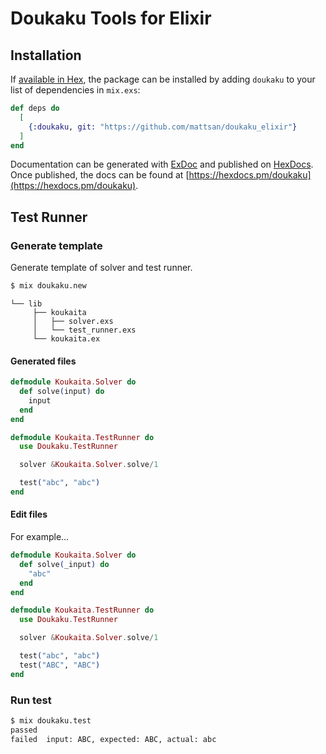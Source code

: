 # Doukaku Tools for Elixir

## Installation

If [available in Hex](https://hex.pm/docs/publish), the package can be installed
by adding `doukaku` to your list of dependencies in `mix.exs`:

```elixir
def deps do
  [
    {:doukaku, git: "https://github.com/mattsan/doukaku_elixir"}
  ]
end
```

Documentation can be generated with [ExDoc](https://github.com/elixir-lang/ex_doc)
and published on [HexDocs](https://hexdocs.pm). Once published, the docs can
be found at [https://hexdocs.pm/doukaku](https://hexdocs.pm/doukaku).

## Test Runner

### Generate template

Generate template of solver and test runner.

```sh
$ mix doukaku.new
```

```
└── lib
     ├── koukaita
     │   ├── solver.exs
     │   └── test_runner.exs
     └── koukaita.ex
```

#### Generated files

```elixir
defmodule Koukaita.Solver do
  def solve(input) do
    input
  end
end
```

```elixir
defmodule Koukaita.TestRunner do
  use Doukaku.TestRunner

  solver &Koukaita.Solver.solve/1

  test("abc", "abc")
end
```

#### Edit files

For example...

```elixir
defmodule Koukaita.Solver do
  def solve(_input) do
    "abc"
  end
end
```

```elixir
defmodule Koukaita.TestRunner do
  use Doukaku.TestRunner

  solver &Koukaita.Solver.solve/1

  test("abc", "abc")
  test("ABC", "ABC")
end
```

### Run test

```sh
$ mix doukaku.test
passed
failed  input: ABC, expected: ABC, actual: abc
```
